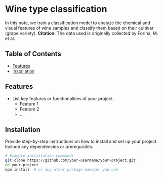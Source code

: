 # Wine type classification

In this note, we train a classification model to analyze the chemical and visual features of wine samples and classify them based on their cultivar (grape variety).
**Citation**: The data used is originally collected by Forina, M. et al.

## Table of Contents

- [Features](#features)
- [Installation](#installation)


## Features

- List key features or functionalities of your project.
  - Feature 1
  - Feature 2
  - ...

## Installation

Provide step-by-step instructions on how to install and set up your project. Include any dependencies or prerequisites.

```bash
# Example installation commands
git clone https://github.com/your-username/your-project.git
cd your-project
npm install  # or any other package manager you use
